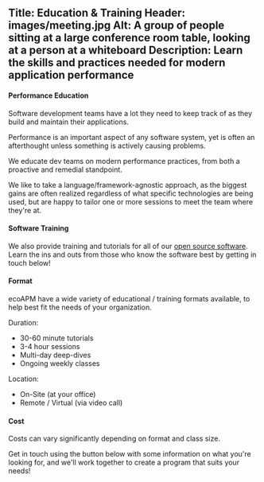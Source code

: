 ﻿Title: Education & Training
Header: images/meeting.jpg
Alt: A group of people sitting at a large conference room table, looking at a person at a whiteboard
Description: Learn the skills and practices needed for modern application performance
---

#### Performance Education

Software development teams have a lot they need to keep track of as they build and maintain their applications.

Performance is an important aspect of any software system, yet is often an afterthought unless something is actively causing problems.

We educate dev teams on modern performance practices, from both a proactive and remedial standpoint.

We like to take a language/framework-agnostic approach, as the biggest gains are often realized regardless of what specific technologies are being used, but are happy to tailor one or more sessions to meet the team where they're at.

#### Software Training

We also provide training and tutorials for all of our [open source software](/software). Learn the ins and outs from those who know the software best by getting in touch below!

#### Format

ecoAPM have a wide variety of educational / training formats available, to help best fit the needs of your organization.

Duration:
- 30-60 minute tutorials
- 3-4 hour sessions
- Multi-day deep-dives
- Ongoing weekly classes

Location:
- On-Site (at your office)
- Remote / Virtual (via video call)

#### Cost

Costs can vary significantly depending on format and class size.

Get in touch using the button below with some information on what you're looking for, and we'll work together to create a program that suits your needs!
